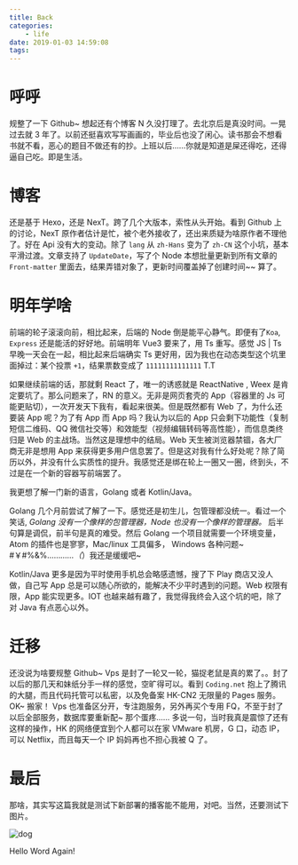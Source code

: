 ```yaml
---
title: Back
categories:
    - life
date: 2019-01-03 14:59:08
tags:
---
```


# 呼呼

规整了一下 Github~ 想起还有个博客 N 久没打理了。去北京后是真没时间。一晃过去就 3 年了。以前还挺喜欢写写画画的，毕业后也没了闲心。读书那会不想看书就不看，恶心的题目不做还有的抄。上班以后……你就是知道是屎还得吃，还得逼自己吃。即是生活。

# 博客

还是基于 Hexo，还是 NexT。跨了几个大版本，索性从头开始。看到 Github 上的讨论，NexT 原作者估计是忙，被个老外接收了，还出来质疑为啥原作者不理他了。好在 Api 没有大的变动。除了 <code>lang</code> 从 <code>zh-Hans</code> 变为了 <code>zh-CN</code> 这个小坑，基本平滑过渡。文章支持了 <code>UpdateDate</code>，写了个 Node 本想批量更新到所有文章的 <code>Front-matter</code> 里面去，结果弄错对象了，更新时间覆盖掉了创建时间~~ 算了。

# 明年学啥

前端的轮子滚滚向前，相比起来，后端的 Node 倒是能平心静气。即便有了<code>Koa</code>, <code>Express</code> 还是能活的好好地。前端明年 Vue3 要来了，用 Ts 重写。感觉 JS | Ts 早晚一天会在一起，相比起来后端确实 Ts 更好用，因为我也在动态类型这个坑里面掉过：某个投票 <code>+1</code>，结果票数变成了 <code>11111111111111</code> T.T

如果继续前端的话，那就剩 React 了，唯一的诱惑就是 ReactNative , Weex 是肯定要坑了。那么问题来了，RN 的意义。无非是网页套壳的 App（容器里的 Js 可能更贴切），一次开发天下我有，看起来很美。但是既然都有 Web 了，为什么还要装 App 呢？为了有 App 而 App 吗？我认为以后的 App 只会剩下功能性（复制短信二维码、QQ 微信社交等）和效能型（视频编辑转码等高性能），而信息类终归是 Web 的主战场。当然这是理想中的结局。Web 天生被浏览器禁锢，各大厂商无非是想用 App 来获得更多用户信息罢了。但是这对我有什么好处呢？除了简历以外，并没有什么实质性的提升。我感觉还是绑在轮上一圈又一圈，终到头，不过是在一个新的容器写前端罢了。

我更想了解一门新的语言，Golang 或者 Kotlin/Java。

Golang 几个月前尝试了解了一下。感觉还是初生儿，包管理都没统一。看过一个笑话, _Golang 没有一个像样的包管理器，Node 也没有一个像样的管理器。_ 后半句算是调侃，前半句是真的难受。然后 Golang 一个项目就需要一个环境变量，Atom 的插件也是寥寥，Mac/linux 工具偏多， Windows 各种问题~ #￥#%&%……_……（_）我还是缓缓吧~

Kotlin/Java 更多是因为平时使用手机总会略感遗憾，搜了下 Play 商店又没人做，自己写 App 总是可以随心所欲的，能解决不少平时遇到的问题。Web 权限有限，App 能实现更多。IOT 也越来越有趣了，我觉得我终会入这个坑的吧，除了对 Java 有点恶心以外。

# 迁移

还没说为啥要规整 Github~ Vps 是封了一轮又一轮，猫捉老鼠是真的累了。。封了以后的那几天和妹纸分手一样的感觉，空旷得可以。看到 <code>Coding.net</code> 抱上了腾讯的大腿，而且代码托管可以私密，以及免备案 HK-CN2 无限量的 Pages 服务。OK~ 搬家！ Vps 也准备区分开，专注跑服务，另外再买个专用 FQ，不至于封了以后全部服务，数据库要重新配~ 那个蛋疼…… 多说一句，当时我真是震惊了还有这样的操作，HK 的网络便宜到个人都可以在家 VMware 机房，G 口，动态 IP，可以 Netflix，而且每天一个 IP 妈妈再也不担心我被 Q 了。

# 最后

那啥，其实写这篇我就是测试下新部署的播客能不能用，对吧。当然，还要测试下图片。

![dog](dog.bmp)

Hello Word Again!
